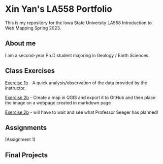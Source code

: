 # Xin Yan's LA558 Portfolio
 
This is my repository for the Iowa State University LA558 Introduction to Web Mapping Spring 2023.

## About me
I am a second-year Ph.D student majoring in Geology / Earth Sciences.

## Class Exercises
[Exercise 1b](https://github.com/XinYan127/LA558_XinYan/blob/4d513fac830b6079874eb839b3bfec32478c2e04/Assignment%201_%20Pre%20course%20excise.docx) - A quick analysis/observation of the data provided by the instructor.

[Exercise 2b](Exercise/ex2b_2.md) - Create a map in QGIS and export it to GitHub and then place the image on a webpage created in markdown page

[Exercise 2b](3a) - will have to wait and see what Professor Seeger has planned!

## Assignments
[Assignment 1]

## Final Projects
